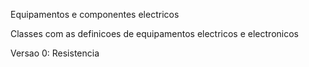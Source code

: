 Equipamentos e componentes electricos

Classes com as definicoes de equipamentos electricos e electronicos

Versao 0: Resistencia